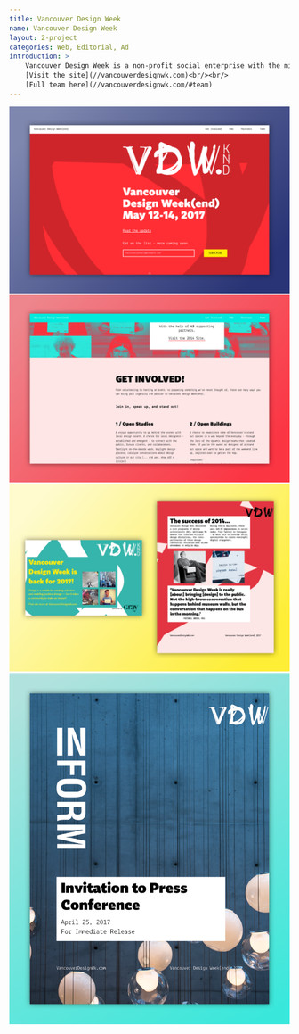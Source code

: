 ```yaml
---
title: Vancouver Design Week
name: Vancouver Design Week
layout: 2-project
categories: Web, Editorial, Ad
introduction: >
    Vancouver Design Week is a non-profit social enterprise with the mission to promote and celebrate designers of all disciplines in Vancouver. I joined the organizing team initally as a part of the web team. As we neared towards launching our 2017 event, I jumped around branding, print design, social media and coordination, where needed.<br/><br/>
    [Visit the site](//vancouverdesignwk.com)<br/><br/>
    [Full team here](//vancouverdesignwk.com/#team)
---
```


![Vancouver Design Week Website design 1](./vdw/vdw-web-1.png)
![Vancouver Design Week Website design 2](./vdw/vdw-web-2.png)
![Vancouver Design Week Print Ad design](./vdw/vdw-print-1.png)
![Vancouver Design Week Print Ad press invitation](./vdw/vdw-print-2.png)